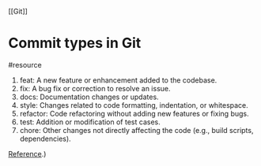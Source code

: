 [[Git]]

# Commit types in Git
#resource 

1. feat: A new feature or enhancement added to the codebase.
2. fix: A bug fix or correction to resolve an issue.
3. docs: Documentation changes or updates.
4. style: Changes related to code formatting, indentation, or whitespace.
5. refactor: Code refactoring without adding new features or fixing bugs.
6. test: Addition or modification of test cases.
7. chore: Other changes not directly affecting the code (e.g., build scripts, dependencies).

[Reference](https://www.linkedin.com/pulse/mastering-git-commit-types-guide-proper-usage-best-practices-sharma#:~:text=Most%20Used%20Git%20Commit%20Types%3A&text=style%3A%20Changes%20related%20to%20code,%2C%20build%20scripts%2C%20dependencies).)